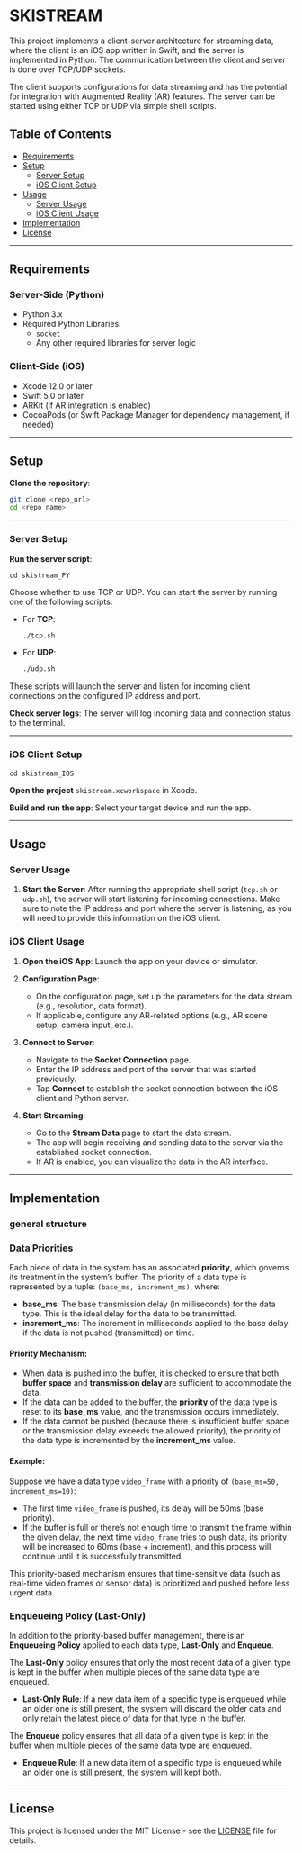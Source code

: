 # SKISTREAM

This project implements a client-server architecture for streaming data, where the client is an iOS app written in Swift, and the server is implemented in Python. The communication between the client and server is done over TCP/UDP sockets.

The client supports configurations for data streaming and has the potential for integration with Augmented Reality (AR) features. The server can be started using either TCP or UDP via simple shell scripts.

## Table of Contents
- [Requirements](#requirements)
- [Setup](#setup)
  - [Server Setup](#server-setup)
  - [iOS Client Setup](#ios-client-setup)
- [Usage](#usage)
  - [Server Usage](#server-usage)
  - [iOS Client Usage](#ios-client-usage)
- [Implementation](#implementation)
- [License](#license)

---

## Requirements

### Server-Side (Python)
- Python 3.x
- Required Python Libraries:
  - `socket`
  - Any other required libraries for server logic

### Client-Side (iOS)
- Xcode 12.0 or later
- Swift 5.0 or later
- ARKit (if AR integration is enabled)
- CocoaPods (or Swift Package Manager for dependency management, if needed)

---

## Setup

**Clone the repository**:
```bash
git clone <repo_url>
cd <repo_name>
```

---

### Server Setup
**Run the server script**:
    
```cd skistream_PY```

Choose whether to use TCP or UDP. You can start the server by running one of the following scripts:

- For **TCP**:
    ```bash
    ./tcp.sh
    ```
- For **UDP**:
    ```bash
    ./udp.sh
    ```

These scripts will launch the server and listen for incoming client connections on the configured IP address and port.

**Check server logs**: The server will log incoming data and connection status to the terminal.

---

### iOS Client Setup

```cd skistream_IOS```

**Open the project** ```skistream.xcworkspace``` in Xcode.

**Build and run the app**: Select your target device and run the app.

---

## Usage

### Server Usage

1. **Start the Server**: After running the appropriate shell script (`tcp.sh` or `udp.sh`), the server will start listening for incoming connections. Make sure to note the IP address and port where the server is listening, as you will need to provide this information on the iOS client.

### iOS Client Usage

1. **Open the iOS App**: Launch the app on your device or simulator.

2. **Configuration Page**:
    - On the configuration page, set up the parameters for the data stream (e.g., resolution, data format).
    - If applicable, configure any AR-related options (e.g., AR scene setup, camera input, etc.).

3. **Connect to Server**:
    - Navigate to the **Socket Connection** page.
    - Enter the IP address and port of the server that was started previously.
    - Tap **Connect** to establish the socket connection between the iOS client and Python server.

4. **Start Streaming**:
    - Go to the **Stream Data** page to start the data stream.
    - The app will begin receiving and sending data to the server via the established socket connection.
    - If AR is enabled, you can visualize the data in the AR interface.

---

## Implementation

### general structure

### Data Priorities

Each piece of data in the system has an associated **priority**, which governs its treatment in the system’s buffer. The priority of a data type is represented by a tuple: `(base_ms, increment_ms)`, where:
- **base_ms**: The base transmission delay (in milliseconds) for the data type. This is the ideal delay for the data to be transmitted.
- **increment_ms**: The increment in milliseconds applied to the base delay if the data is not pushed (transmitted) on time.

#### Priority Mechanism:
- When data is pushed into the buffer, it is checked to ensure that both **buffer space** and **transmission delay** are sufficient to accommodate the data.
- If the data can be added to the buffer, the **priority** of the data type is reset to its **base_ms** value, and the transmission occurs immediately.
- If the data cannot be pushed (because there is insufficient buffer space or the transmission delay exceeds the allowed priority), the priority of the data type is incremented by the **increment_ms** value.

#### Example:
Suppose we have a data type `video_frame` with a priority of `(base_ms=50, increment_ms=10)`:
- The first time `video_frame` is pushed, its delay will be 50ms (base priority).
- If the buffer is full or there’s not enough time to transmit the frame within the given delay, the next time `video_frame` tries to push data, its priority will be increased to 60ms (base + increment), and this process will continue until it is successfully transmitted.

This priority-based mechanism ensures that time-sensitive data (such as real-time video frames or sensor data) is prioritized and pushed before less urgent data.

### Enqueueing Policy (Last-Only)

In addition to the priority-based buffer management, there is an **Enqueueing Policy** applied to each data type, **Last-Only** and **Enqueue**.

The **Last-Only** policy ensures that only the most recent data of a given type is kept in the buffer when multiple pieces of the same data type are enqueued.
- **Last-Only Rule**: If a new data item of a specific type is enqueued while an older one is still present, the system will discard the older data and only retain the latest piece of data for that type in the buffer.

The **Enqueue** policy ensures that all data of a given type is kept in the buffer when multiple pieces of the same data type are enqueued.
- **Enqueue Rule**: If a new data item of a specific type is enqueued while an older one is still present, the system will kept both.

---

## License

This project is licensed under the MIT License - see the [LICENSE](LICENSE) file for details.
